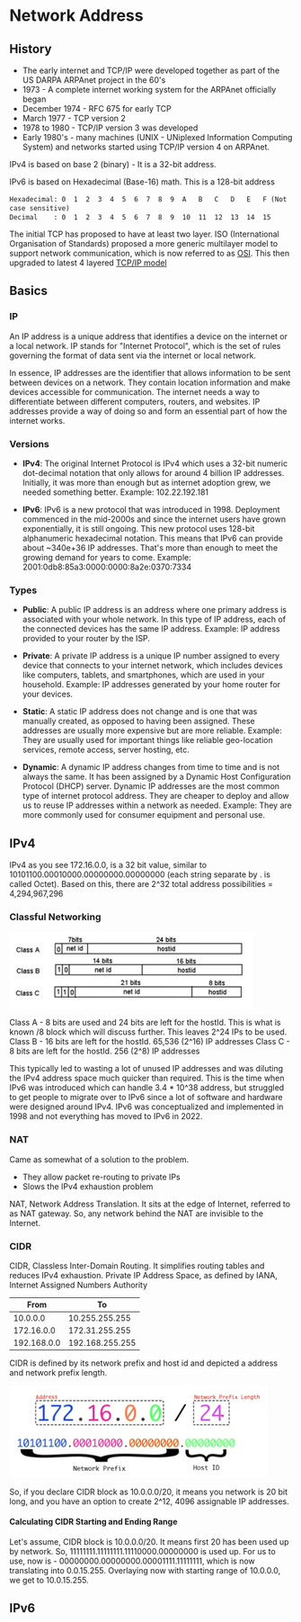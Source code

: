# Network Address

## History

* The early internet and TCP/IP were developed together as part of the US DARPA ARPAnet project in the 60's
* 1973 - A complete internet working system for the ARPAnet officially began
* December 1974 - RFC 675 for early TCP
* March 1977 - TCP version 2
* 1978 to 1980 - TCP/IP version 3 was developed
* Early 1980's - many machines (UNIX - UNiplexed Information Computing System) and networks started using TCP/IP version 4 on ARPAnet. 

IPv4 is based on base 2 (binary) - It is a 32-bit address.

IPv6 is based on Hexadecimal (Base-16) math. This is a 128-bit address
```text
Hexadecimal: 0  1  2  3  4  5  6  7  8  9  A   B   C   D   E   F (Not case sensitive)
Decimal    : 0  1  2  3  4  5  6  7  8  9  10  11  12  13  14  15
```

The initial TCP has proposed to have at least two layer. ISO (International Organisation of Standards) proposed a more generic multilayer model to support network communication, which is now referred to as [OSI](OSI-Model.md). This then upgraded to latest 4 layered [TCP/IP model](tcp-ip-model.md)

## Basics

### IP
An IP address is a unique address that identifies a device on the internet or a local network. IP stands for "Internet Protocol", which is the set of rules governing the format of data sent via the internet or local network.

In essence, IP addresses are the identifier that allows information to be sent between devices on a network. They contain location information and make devices accessible for communication. The internet needs a way to differentiate between different computers, routers, and websites. IP addresses provide a way of doing so and form an essential part of how the internet works.

### Versions

* **IPv4**: The original Internet Protocol is IPv4 which uses a 32-bit numeric dot-decimal notation that only allows for around 4 billion IP addresses. Initially, it was more than enough but as internet adoption grew, we needed something better. Example: 102.22.192.181

* **IPv6**: IPv6 is a new protocol that was introduced in 1998. Deployment commenced in the mid-2000s and since the internet users have grown exponentially, it is still ongoing. This new protocol uses 128-bit alphanumeric hexadecimal notation. This means that IPv6 can provide about ~340e+36 IP addresses. That's more than enough to meet the growing demand for years to come. Example: 2001:0db8:85a3:0000:0000:8a2e:0370:7334

### Types

* **Public**: A public IP address is an address where one primary address is associated with your whole network. In this type of IP address, each of the connected devices has the same IP address. Example: IP address provided to your router by the ISP.

* **Private**: A private IP address is a unique IP number assigned to every device that connects to your internet network, which includes devices like computers, tablets, and smartphones, which are used in your household. Example: IP addresses generated by your home router for your devices.

* **Static**: A static IP address does not change and is one that was manually created, as opposed to having been assigned. These addresses are usually more expensive but are more reliable. Example: They are usually used for important things like reliable geo-location services, remote access, server hosting, etc.

* **Dynamic**: A dynamic IP address changes from time to time and is not always the same. It has been assigned by a Dynamic Host Configuration Protocol (DHCP) server. Dynamic IP addresses are the most common type of internet protocol address. They are cheaper to deploy and allow us to reuse IP addresses within a network as needed. Example: They are more commonly used for consumer equipment and personal use.

## IPv4

IPv4 as you see 172.16.0.0, is a 32 bit value, similar to 10101100.00010000.00000000.00000000 (each string separate by . is called Octet). Based on this, there are 2^32 total address possibilities = 4,294,967,296

### Classful Networking

![](../images/classful-networking.png)

Class A - 8 bits are used and 24 bits are left for the hostId. This is what is known /8 block which will discuss further. This leaves 2^24 IPs to be used.
Class B - 16 bits are left for the hostId. 65,536 (2^16) IP addresses
Class C - 8 bits are left for the hostId. 256 (2^8) IP addresses

This typically led to wasting a lot of unused IP addresses and was diluting the IPv4 address space much quicker than required. This is the time when IPv6 was introduced which can handle 3.4 * 10^38 address, but struggled to get people to migrate over to IPv6 since a lot of software and hardware were designed around IPv4. IPv6 was conceptualized and implemented in 1998 and not everything has moved to IPv6 in 2022.

### NAT
Came as somewhat of a solution to the problem.
* They allow packet re-routing to private IPs
* Slows the IPv4 exhaustion problem

NAT, Network Address Translation. It sits at the edge of Internet, referred to as NAT gateway. So, any network behind the NAT are invisible to the Internet.

### CIDR
CIDR, Classless Inter-Domain Routing. It  simplifies routing tables and reduces IPv4 exhaustion.
Private IP Address Space, as defined by IANA, Internet Assigned Numbers Authority

| From        | To              |
|-------------|-----------------|
| 10.0.0.0    | 10.255.255.255  |
| 172.16.0.0  | 172.31.255.255  |
| 192.168.0.0 | 192.168.255.255 |

CIDR is defined by its network prefix and host id and depicted a address and network prefix length.

![](../images/CIDR-description.png)

So, if you declare CIDR block as 10.0.0.0/20, it means you network is 20 bit long, and you have an option to create 2^12, 4096 assignable IP addresses.

#### Calculating CIDR Starting and Ending Range
Let's assume, CIDR block is 10.0.0.0/20. It means first 20 has been used up by network. So, 11111111.11111111.11110000.00000000 is used up. For us to use, now is - 00000000.00000000.00001111.11111111, which is now translating into 0.0.15.255. Overlaying now with starting range of 10.0.0.0, we get to 10.0.15.255.


## IPv6
